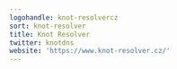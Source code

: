 ```yaml
---
logohandle: knot-resolvercz
sort: knot-resolver
title: Knot Resolver
twitter: knotdns
website: 'https://www.knot-resolver.cz/'
---
```

